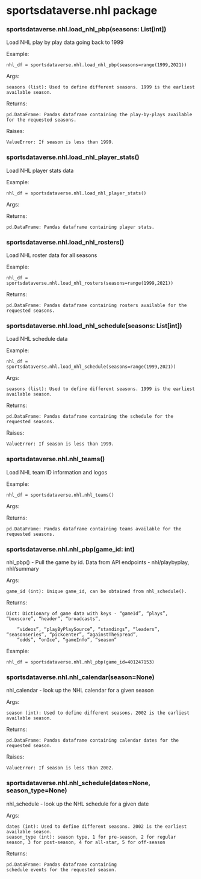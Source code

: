 # sportsdataverse.nhl package

### sportsdataverse.nhl.load_nhl_pbp(seasons: List[int])
Load NHL play by play data going back to 1999

Example:

    nhl_df = sportsdataverse.nhl.load_nhl_pbp(seasons=range(1999,2021))

Args:

    seasons (list): Used to define different seasons. 1999 is the earliest available season.

Returns:

    pd.DataFrame: Pandas dataframe containing the play-by-plays available for the requested seasons.

Raises:

    ValueError: If season is less than 1999.


### sportsdataverse.nhl.load_nhl_player_stats()
Load NHL player stats data

Example:

    nhl_df = sportsdataverse.nhl.load_nhl_player_stats()

Args:

Returns:

    pd.DataFrame: Pandas dataframe containing player stats.


### sportsdataverse.nhl.load_nhl_rosters()
Load NHL roster data for all seasons

Example:

    nhl_df = sportsdataverse.nhl.load_nhl_rosters(seasons=range(1999,2021))

Returns:

    pd.DataFrame: Pandas dataframe containing rosters available for the requested seasons.


### sportsdataverse.nhl.load_nhl_schedule(seasons: List[int])
Load NHL schedule data

Example:

    nhl_df = sportsdataverse.nhl.load_nhl_schedule(seasons=range(1999,2021))

Args:

    seasons (list): Used to define different seasons. 1999 is the earliest available season.

Returns:

    pd.DataFrame: Pandas dataframe containing the schedule for the requested seasons.

Raises:

    ValueError: If season is less than 1999.


### sportsdataverse.nhl.nhl_teams()
Load NHL team ID information and logos

Example:

    nhl_df = sportsdataverse.nhl.nhl_teams()

Args:

Returns:

    pd.DataFrame: Pandas dataframe containing teams available for the requested seasons.

### sportsdataverse.nhl.nhl_pbp(game_id: int)
nhl_pbp() - Pull the game by id. Data from API endpoints - nhl/playbyplay, nhl/summary

Args:

    game_id (int): Unique game_id, can be obtained from nhl_schedule().

Returns:

    Dict: Dictionary of game data with keys - “gameId”, “plays”, “boxscore”, “header”, “broadcasts”,

        “videos”, “playByPlaySource”, “standings”, “leaders”, “seasonseries”, “pickcenter”, “againstTheSpread”,
        “odds”, “onIce”, “gameInfo”, “season”

Example:

    nhl_df = sportsdataverse.nhl.nhl_pbp(game_id=401247153)

### sportsdataverse.nhl.nhl_calendar(season=None)
nhl_calendar - look up the NHL calendar for a given season

Args:

    season (int): Used to define different seasons. 2002 is the earliest available season.

Returns:

    pd.DataFrame: Pandas dataframe containing calendar dates for the requested season.

Raises:

    ValueError: If season is less than 2002.


### sportsdataverse.nhl.nhl_schedule(dates=None, season_type=None)
nhl_schedule - look up the NHL schedule for a given date

Args:

    dates (int): Used to define different seasons. 2002 is the earliest available season.
    season_type (int): season type, 1 for pre-season, 2 for regular season, 3 for post-season, 4 for all-star, 5 for off-season

Returns:

    pd.DataFrame: Pandas dataframe containing
    schedule events for the requested season.

